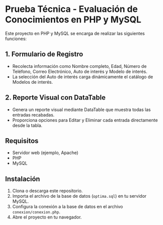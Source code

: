 # Prueba Técnica - Evaluación de Conocimientos en PHP y MySQL

Este proyecto en PHP y MySQL se encarga de realizar las siguientes funciones:

## 1. Formulario de Registro
- Recolecta información como Nombre completo, Edad, Número de Teléfono, Correo Electrónico, Auto de interés y Modelo de interés.
- La selección del Auto de interés carga dinámicamente el catálogo de Modelos de interés.

## 2. Reporte Visual con DataTable
- Genera un reporte visual mediante DataTable que muestra todas las entradas recabadas.
- Proporciona opciones para Editar y Eliminar cada entrada directamente desde la tabla.

## Requisitos
- Servidor web (ejemplo, Apache)
- PHP
- MySQL

## Instalación
1. Clona o descarga este repositorio.
2. Importa el archivo de la base de datos (`optima.sql`) en tu servidor MySQL.
3. Configura la conexión a la base de datos en el archivo `conexion/conexion.php`.
4. Abre el proyecto en tu navegador.

